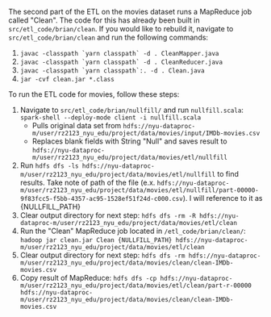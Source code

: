 The second part of the ETL on the movies dataset runs a MapReduce job called "Clean". The code for this has already been built in `src/etl_code/brian/clean`. If you would like to rebuild it, navigate to `src/etl_code/brian/clean` and run the following commands:
1. ``javac -classpath `yarn classpath` -d . CleanMapper.java``
2. ``javac -classpath `yarn classpath` -d . CleanReducer.java``
3. ``javac -classpath `yarn classpath`:. -d . Clean.java``
4. `jar -cvf clean.jar *.class`

To run the ETL code for movies, follow these steps:

1. Navigate to `src/etl_code/brian/nullfill/` and run `nullfill.scala`: `spark-shell --deploy-mode client -i nullfill.scala`
   * Pulls original data set from `hdfs://nyu-dataproc-m/user/rz2123_nyu_edu/project/data/movies/input/IMDb-movies.csv`
   * Replaces blank fields with String "Null" and saves result to `hdfs://nyu-dataproc-m/user/rz2123_nyu_edu/project/data/movies/etl/nullfill`
2. Run `hdfs dfs -ls hdfs://nyu-dataproc-m/user/rz2123_nyu_edu/project/data/movies/etl/nullfill` to find results. Take note of path of the file (e.x. `hdfs://nyu-dataproc-m/user/rz2123_nyu_edu/project/data/movies/etl/nullfill/part-00000-9f83fcc5-f5bb-4357-ac95-1528ef51f24d-c000.csv`). I will reference to it as {NULLFILL_PATH}
3. Clear output directory for next step: `hdfs dfs -rm -R hdfs://nyu-dataproc-m/user/rz2123_nyu_edu/project/data/movies/etl/clean`
4. Run the "Clean" MapReduce job located in `/etl_code/brian/clean/`: `hadoop jar clean.jar Clean {NULLFILL_PATH} hdfs://nyu-dataproc-m/user/rz2123_nyu_edu/project/data/movies/etl/clean`
5. Clear output directory for next step: `hdfs dfs -rm hdfs://nyu-dataproc-m/user/rz2123_nyu_edu/project/data/movies/clean/clean-IMDb-movies.csv`
6. Copy result of MapReduce: `hdfs dfs -cp hdfs://nyu-dataproc-m/user/rz2123_nyu_edu/project/data/movies/etl/clean/part-r-00000 hdfs://nyu-dataproc-m/user/rz2123_nyu_edu/project/data/movies/clean/clean-IMDb-movies.csv`
